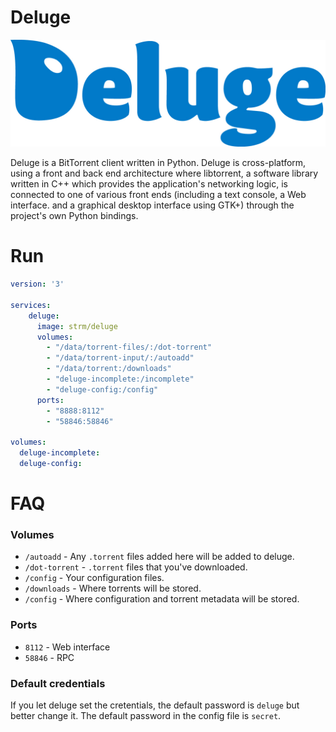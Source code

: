 # Deluge

![logo](logo.jpg)

Deluge is a BitTorrent client written in Python. Deluge is cross-platform, using a front and back end architecture where libtorrent, a software library written in C++ which provides the application's networking logic, is connected to one of various front ends (including a text console, a Web interface. and a graphical desktop interface using GTK+) through the project's own Python bindings.

# Run

```yaml
version: '3'

services:
    deluge:
      image: strm/deluge
      volumes:
        - "/data/torrent-files/:/dot-torrent"
        - "/data/torrent-input/:/autoadd"
        - "/data/torrent:/downloads"
        - "deluge-incomplete:/incomplete"
        - "deluge-config:/config"
      ports:
        - "8888:8112"
        - "58846:58846"

volumes:
  deluge-incomplete:
  deluge-config:
```

# FAQ

### Volumes

 * `/autoadd` - Any `.torrent` files added here will be added to deluge.
 * `/dot-torrent` - `.torrent` files that you've downloaded.
 * `/config` - Your configuration files.
 * `/downloads` - Where torrents will be stored.
 * `/config` - Where configuration and torrent metadata will be stored.

### Ports

 * `8112` - Web interface
 * `58846` - RPC

### Default credentials

If you let deluge set the cretentials, the default password is `deluge` but
better change it. The default password in the config file is `secret`.
